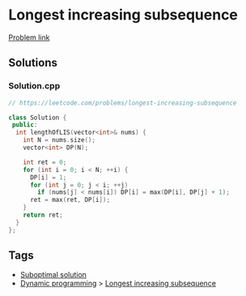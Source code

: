 # Longest increasing subsequence

[Problem link](https://leetcode.com/problems/longest-increasing-subsequence)

## Solutions


### Solution.cpp
```cpp
// https://leetcode.com/problems/longest-increasing-subsequence

class Solution {
 public:
  int lengthOfLIS(vector<int>& nums) {
    int N = nums.size();
    vector<int> DP(N);

    int ret = 0;
    for (int i = 0; i < N; ++i) {
      DP[i] = 1;
      for (int j = 0; j < i; ++j)
        if (nums[j] < nums[i]) DP[i] = max(DP[i], DP[j] + 1);
      ret = max(ret, DP[i]);
    }
    return ret;
  }
};
```
## Tags

* [Suboptimal solution](/README.md#Suboptimal_solution)
* [Dynamic programming](/README.md#Dynamic_programming) > [Longest increasing subsequence](/README.md#Dynamic_programming-Longest_increasing_subsequence)
